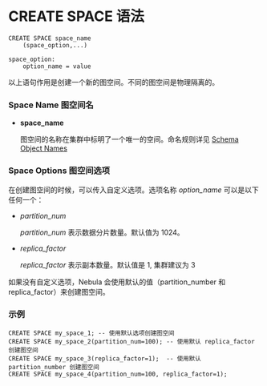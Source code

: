 # CREATE SPACE 语法

```
CREATE SPACE space_name
    (space_option,...)

space_option:
    option_name = value
```

以上语句作用是创建一个新的图空间。不同的图空间是物理隔离的。 

### Space Name 图空间名

* **space_name**

    图空间的名称在集群中标明了一个唯一的空间。命名规则详见 [Schema Object Names](../../language-structure/schema-object-names.md)

### Space Options 图空间选项

在创建图空间的时候，可以传入自定义选项。选项名称 _option_name_ 可以是以下任何一个：
* _partition_num_

    _partition_num_ 表示数据分片数量。默认值为 1024。

* _replica_factor_

    _replica_factor_ 表示副本数量。默认值是 1, 集群建议为 3

如果没有自定义选项，Nebula 会使用默认的值（partition_number 和 replica_factor）来创建图空间。

### 示例

```
CREATE SPACE my_space_1; -- 使用默认选项创建图空间
CREATE SPACE my_space_2(partition_num=100); -- 使用默认 replica_factor 创建图空间
CREATE SPACE my_space_3(replica_factor=1);  -- 使用默认 partition_number 创建图空间
CREATE SPACE my_space_4(partition_num=100, replica_factor=1);
```

